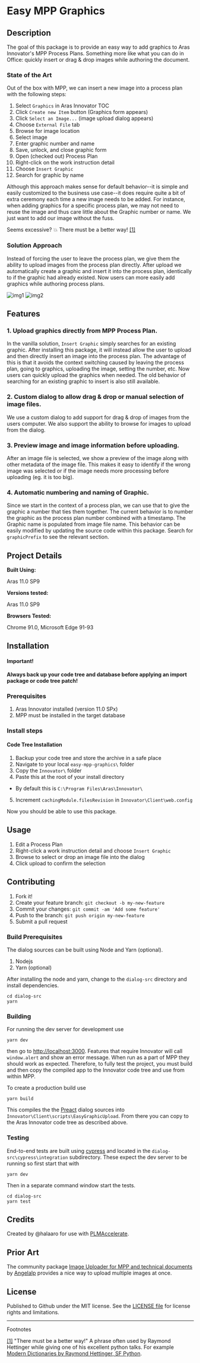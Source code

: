 # Easy MPP Graphics

## Description

The goal of this package is to provide an easy way to add graphics to Aras Innovator's MPP Process Plans. Something more like what you can do in Office: quickly insert or drag & drop images while authoring the document.


### State of the Art

Out of the box with MPP, we can insert a new image into a process plan with the following steps:

1. Select `Graphics` in Aras Innovator TOC
2. Click `Create new Item` button (Graphics form appears)
3. Click `Select an Image...` (image upload dialog appears)
4. Choose `External File` tab
5. Browse for image location
6. Select image
7. Enter graphic number and name
8. Save, unlock, and close graphic form
9. Open (checked out) Process Plan 
10. Right-click on the work instruction detail
11. Choose `Insert Graphic`
12. Search for graphic by name

Although this approach makes sense for default behavior--it is simple and easily customized to the business use case--it does require quite a bit of extra ceremony each time a new image needs to be added. For instance, when adding graphics for a specific process plan, we may not need to reuse the image and thus care little about the Graphic number or name. We just want to add our image without the fuss.

Seems excessive? 💥 There must be a better way! <a href="#fn1"><span id="r1">[1]</span></a>

### Solution Approach

Instead of forcing the user to leave the process plan, we give them the ability to upload images from the process plan directly. After upload we automatically create a graphic and insert it into the process plan, identically to if the graphic had already existed. Now users can more easily add graphics while authoring process plans.


![img1](./img/screenshot1.png) ![img2](./img/screenshot2.png)

## Features

### **1. Upload graphics** directly from MPP Process Plan.

In the vanilla solution, `Insert Graphic` simply searches for an existing graphic. After installing this package, it will instead allow the user to upload and then directly insert an image into the process plan. The advantage of this is that it avoids the context switching caused by leaving the process plan, going to graphics, uploading the image, setting the number, etc. Now users can quickly upload the graphics when needed. The old behavior of searching for an existing graphic to insert is also still available.

### **2. Custom dialog** to allow drag & drop or manual selection of image files.

We use a custom dialog to add support for drag & drop of images from the users computer. We also support the ability to browse for images to upload from the dialog.

### **3. Preview image** and image information before uploading.

After an image file is selected, we show a preview of the image along with other metadata of the image file. This makes it easy to identify if the wrong image was selected or if the image needs more processing before uploading (eg. it is too big).

### **4. Automatic numbering and naming** of Graphic.

Since we start in the context of a process plan, we can use that to give the graphic a number that ties them together. The current behavior is to number the graphic as the process plan number combined with a timestamp. The Graphic name is populated from image file name. This behavior can be easily modified by updating the source code within this package. Search for `graphicPrefix` to see the relevant section.

## Project Details

**Built Using:**

Aras 11.0 SP9

**Versions tested:**

Aras 11.0 SP9

**Browsers Tested:**

Chrome 91.0, Microsoft Edge 91-93

## Installation

#### Important!
**Always back up your code tree and database before applying an import package or code tree patch!**

### Prerequisites

1. Aras Innovator installed (version 11.0 SPx)
2. MPP must be installed in the target database

### Install steps

#### Code Tree Installation
1. Backup your code tree and store the archive in a safe place
2. Navigate to your local `easy-mpp-graphics\` folder
3. Copy the `Innovator\` folder 
4. Paste this at the root of your install directory
+ By default this is `C:\Program Files\Aras\Innovator\`
5. Increment `cachingModule.filesRevision` in `Innovator\Client\web.config`

Now you should be able to use this package.

## Usage

1. Edit a Process Plan
2. Right-click a work instruction detail and choose `Insert Graphic`
3. Browse to select or drop an image file into the dialog
4. Click upload to confirm the selection

## Contributing

1. Fork it!
2. Create your feature branch: `git checkout -b my-new-feature`
3. Commit your changes: `git commit -am 'Add some feature'`
4. Push to the branch: `git push origin my-new-feature`
5. Submit a pull request



### Build Prerequisites

The dialog sources can be built using Node and Yarn (optional). 

 1. Nodejs
 2. Yarn (optional)

After installing the node and yarn, change to the `dialog-src` directory and install dependencies.
```
cd dialog-src
yarn
```

### Building

For running the dev server for development use
```
yarn dev
```
then go to [http://localhost:3000](http://localhost:3000). Features that require Innovator will call `window.alert` and show an error message. When run as a part of MPP they should work as expected. Therefore, to fully test the project, you must build and then copy the compiled app to the Innovator code tree and use from within MPP.

To create a production build use
```
yarn build
```
This compiles the the [Preact](https://preactjs.com/) dialog sources into `Innovator\Client\scripts\EasyGraphicUpload`. From there you can copy to the Aras Innovator code tree as described above.


### Testing
End-to-end tests are built using [cypress](https://cypress.io) and located in the `dialog-src\cypress\integration` subdirectory. These expect the dev server to be running so first start that with

```
yarn dev
```

Then in a separate command window start the tests.
```
cd dialog-src
yarn test
```


## Credits

Created by @halaaro for use with [PLMAccelerate](http://web.archive.org/web/20201126204707/https://www.infor.com/products/plm-accelerate).

## Prior Art

The community package [Image Uploader for MPP and technical documents](https://github.com/AngelaIp/aras-image-uploader-for-tech-docs) by [AngelaIp](https://github.com/AngelaIp) provides a nice way to upload multiple images at once.</p>

## License

Published to Github under the MIT license. See the [LICENSE file](./LICENSE.txt) for license rights and limitations.

---

Footnotes

<p id="fn1"><a href="#r1">[1]</a> "There must be a better way!" A phrase often used by Raymond Hettinger while giving one of his excellent python talks. For example <a href="https://youtu.be/p33CVV29OG8?t=566">Modern Dictionaries by Raymond Hettinger, SF Python</a>.